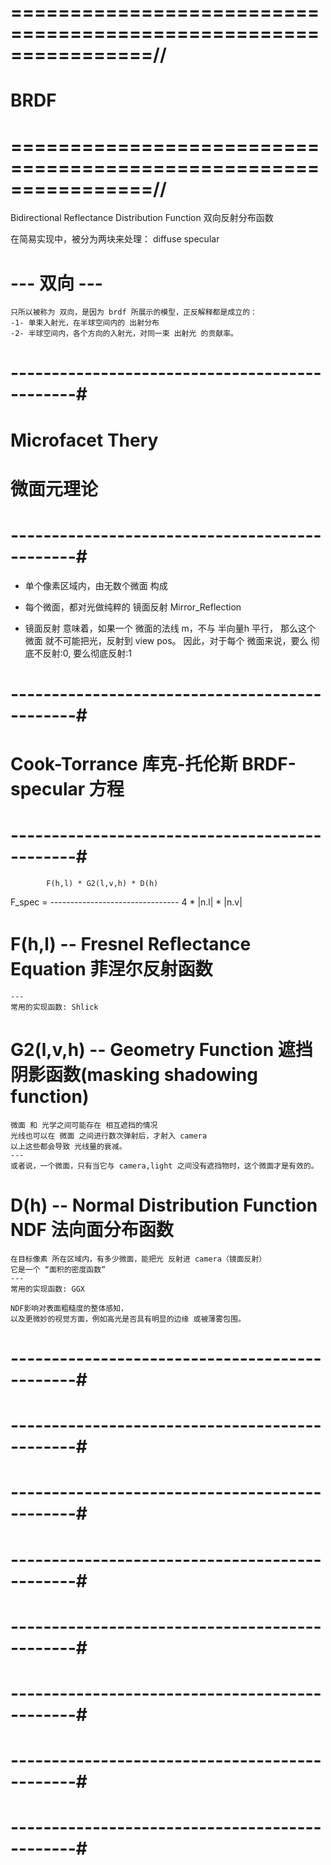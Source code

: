 # ================================================================//
#                        BRDF
# ================================================================//
Bidirectional Reflectance Distribution Function
双向反射分布函数

在简易实现中，被分为两块来处理：
    diffuse
    specular

# --- 双向 ---
    只所以被称为 双向，是因为 brdf 所展示的模型，正反解释都是成立的：
    -1- 单束入射光，在半球空间内的 出射分布
    -2- 半球空间内，各个方向的入射光，对同一束 出射光 的贡献率。


# ----------------------------------------------#
#           Microfacet Thery
#              微面元理论
# ----------------------------------------------#

- 单个像素区域内，由无数个微面 构成
- 每个微面，都对光做纯粹的 镜面反射 Mirror_Reflection

- 镜面反射 意味着，如果一个 微面的法线 m，不与 半向量h 平行，
    那么这个 微面 就不可能把光，反射到 view pos。
    因此，对于每个 微面来说，要么 彻底不反射:0, 要么彻底反射:1




# ----------------------------------------------#
#   Cook-Torrance 库克-托伦斯 BRDF-specular 方程   
# ----------------------------------------------#

            F(h,l) * G2(l,v,h) * D(h)
F_spec = --------------------------------
              4 * |n.l| * |n.v|


# F(h,l) -- Fresnel Reﬂectance Equation 菲涅尔反射函数

    ---
    常用的实现函数: Shlick


# G2(l,v,h) -- Geometry Function 遮挡阴影函数(masking shadowing function)
    微面 和 光学之间可能存在 相互遮挡的情况
    光线也可以在 微面 之间进行数次弹射后，才射入 camera
    以上这些都会导致 光线量的衰减。
    ---
    或者说，一个微面，只有当它与 camera,light 之间没有遮挡物时，这个微面才是有效的。


# D(h) -- Normal Distribution Function NDF 法向面分布函数
    在目标像素 所在区域内，有多少微面，能把光 反射进 camera（镜面反射）
    它是一个 “面积的密度函数”
    ---
    常用的实现函数: GGX

    NDF影响对表面粗糙度的整体感知，
    以及更微妙的视觉方面，例如高光是否具有明显的边缘 或被薄雾包围。




# ----------------------------------------------#
#          
# ----------------------------------------------#





# ----------------------------------------------#
#          
# ----------------------------------------------#





# ----------------------------------------------#
#          
# ----------------------------------------------#




# ----------------------------------------------#
#   
# ----------------------------------------------#





























